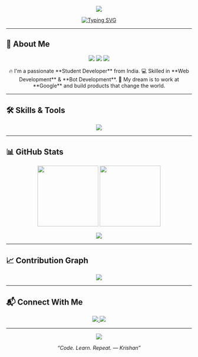 <!-- Profile Banner -->
<p align="center">
  <img src="https://capsule-render.vercel.app/api?type=waving&color=0:4285F4,50:EA4335,100:FABB05&height=200&section=header&text=Krishan%20🚀&fontSize=50&fontColor=ffffff&animation=fadeIn&fontAlignY=35" />
</p>

<!-- Typing Animation -->
<p align="center">
  <a href="https://github.com/jay1234-bot">
    <img src="https://readme-typing-svg.herokuapp.com?font=Fira+Code&size=24&pause=1000&color=F7F7F7&center=true&vCenter=true&width=500&lines=Student+%7C+Web+Developer;Bot+Developer+%7C+Future+Googler;Coding+is+My+Passion;Always+Learning+%26+Building" alt="Typing SVG" />
  </a>
</p>

---

## 💫 About Me

<div align="center">
  <img src="https://img.shields.io/badge/Name-Krishan-blue?style=for-the-badge&logo=google" />
  <img src="https://img.shields.io/badge/Student-Learner-green?style=for-the-badge&logo=google-scholar" />
  <img src="https://img.shields.io/badge/Dream-Google-red?style=for-the-badge&logo=google" />
</div>

<p align="center">
  🔥 I'm a passionate **Student Developer** from India.  
  💻 Skilled in **Web Development** & **Bot Development**.  
  🚀 My dream is to work at **Google** and build products that change the world.  
</p>

---

## 🛠 Skills & Tools

<p align="center">
  <img src="https://skillicons.dev/icons?i=html,css,js,react,nodejs,python,java,github,git,vscode,tailwind" />
</p>

---

## 📊 GitHub Stats

<p align="center">
  <img src="https://github-readme-stats.vercel.app/api?username=jay1234-bot&show_icons=true&theme=radical" height="165" />
  <img src="https://streak-stats.demolab.com?user=jay1234-bot&theme=radical&hide_border=false" height="165" />
</p>

<p align="center">
  <img src="https://github-profile-trophy.vercel.app/?username=jay1234-bot&theme=radical&no-frame=true&row=1&column=6" />
</p>

---

## 📈 Contribution Graph

<p align="center">
  <img src="https://github-readme-activity-graph.vercel.app/graph?username=jay1234-bot&theme=react-dark" />
</p>

---

## 📬 Connect With Me

<p align="center">
  <a href="https://github.com/jay1234-bot">
    <img src="https://img.shields.io/badge/GitHub-jay1234--bot-181717?style=for-the-badge&logo=github" />
  </a>
  <a href="mailto:example@gmail.com">
    <img src="https://img.shields.io/badge/Email-Contact-blue?style=for-the-badge&logo=gmail" />
  </a>
</p>

---

<p align="center">
  <img src="https://capsule-render.vercel.app/api?type=waving&color=0:EA4335,50:FABB05,100:34A853&height=120&section=footer" />
</p>

<p align="center">
  <i>“Code. Learn. Repeat. — Krishan”</i>
</p>
